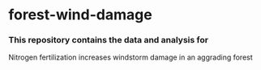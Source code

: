 # forest-wind-damage
### This repository contains the data and analysis for 
Nitrogen fertilization increases windstorm damage in an aggrading forest